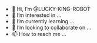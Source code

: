 - 👋 Hi, I’m @LUCKY-KING-ROBOT
- 👀 I’m interested in ...
- 🌱 I’m currently learning ...
- 💞️ I’m looking to collaborate on ...
- 📫 How to reach me ...

<!---
LUCKY-KING-ROBOT/LUCKY-KING-ROBOT is a ✨ special ✨ repository because its `README.md` (this file) appears on your GitHub profile.
You can click the Preview link to take a look at your changes.
--->
